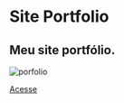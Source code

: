 # Site Portfolio
## Meu site portfólio.

![porfolio](https://user-images.githubusercontent.com/95376359/177058164-e0dac5d5-a5d6-4f44-bf9c-6ad726d0457c.png)


<a href="https://gabrielrochat.github.io/Site-Portfolio/">Acesse</a>


